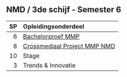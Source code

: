 NMD **/ 3de schijf - Semester 6**
-------------------

| SP | Opleidingsonderdeel |
|---:|:--------------------|
|  6 | [Bachelorproef MMP][]<span data-domain="wanm" data-level="3"></span> |
|  8 | [Crossmediaal Project MMP NMD][]<span data-domain="wanm" data-level="3"></span> |
| 10 | Stage |
|  3 | Trends & Innovatie |

[Bachelorproef MMP]:            #
[Crossmediaal Project MMP NMD]: #
